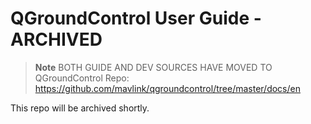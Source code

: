 # QGroundControl User Guide - ARCHIVED

> **Note** BOTH GUIDE AND DEV SOURCES HAVE MOVED TO QGroundControl Repo: https://github.com/mavlink/qgroundcontrol/tree/master/docs/en

This repo will be archived shortly.
